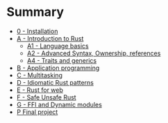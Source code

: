 # Summary

- [0 - Installation](./0-install/mod.md)
- [A - Introduction to Rust]()
  - [A1 - Language basics](./A1-language-basics/mod.md)
  - [A2 - Advanced Syntax, Ownership, references](./A2-advanced-intro/mod.md)
  - [A4 - Traits and generics](./A4-traits-generics/mod.md)
- [B - Application programming](./B-application-programming/mod.md)
- [C - Multitasking]()
- [D - Idiomatic Rust patterns]()
- [E - Rust for web]()
- [F - Safe Unsafe Rust]()
- [G - FFI and Dynamic modules]()
- [P Final project]()
